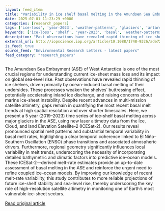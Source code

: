 ```yaml
---
layout: feed_item
title: "Variability in ice shelf basal melting in the Amundsen Sea Embayment from 2019 to 2023"
date: 2025-07-01 11:23:29 +0000
categories: [research_papers]
tags: ['ice-loss', 'year-2023', 'weather-patterns', 'glaciers', 'antarctica', 'polar-regions', 'arctic', 'urgent', 'el-nino']
keywords: ['ice-loss', 'shelf', 'year-2023', 'basal', 'weather-patterns', 'glaciers', 'antarctica', 'variability']
description: "Past observations have revealed rapid thinning of ice shelves, driven primarily by ocean-induced basal melting of their undersides"
external_url: http://iopscience.iop.org/article/10.1088/1748-9326/ade729
is_feed: true
source_feed: "Environmental Research Letters - latest papers"
feed_category: "research_papers"
---
```


The Amundsen Sea Embayment (ASE) of West Antarctica is one of the most crucial regions for understanding current ice-sheet mass loss and its impact on global sea-level rise. Past observations have revealed rapid thinning of ice shelves, driven primarily by ocean-induced basal melting of their undersides. These processes weaken the shelves’ buttressing effect, potentially accelerating inland ice discharge, and raising concerns about marine ice-sheet instability. Despite recent advances in multi-mission satellite altimetry, gaps remain in quantifying the most recent basal melt trends at high spatial resolution and over shorter timescales. Here, we present a 5 year (2019–2023) time series of ice-shelf basal melting across major glaciers in the ASE, using new laser altimetry data from the Ice, Cloud, and land Elevation Satellite-2 (ICESat-2). Our results reveal pronounced spatial melt patterns and substantial temporal variability in basal melt rates, highlighting a clear temporal coherence linked to El Niño–Southern Oscillation (ENSO) phase transitions and associated atmospheric drivers. Furthermore, regional geometry significantly influences local variability in melt trends, underscoring the necessity of incorporating detailed bathymetric and climatic factors into predictive ice–ocean models. These ICESat-2—derived melt-rate estimates provide an up-to-date assessment of basal melting in the ASE and reinforce the urgent need to refine coupled ice–ocean models. By improving our knowledge of recent melt-rate variability, this study contributes to more reliable projections of future ice-shelf stability and sea-level rise, thereby underscoring the key role of high-resolution satellite altimetry in monitoring one of Earth’s most vulnerable ice-sheet sectors.

[Read original article](http://iopscience.iop.org/article/10.1088/1748-9326/ade729)
